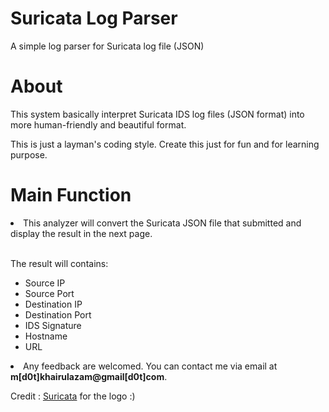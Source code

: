 # Suricata Log Parser
A simple log parser for Suricata log file (JSON)

<h1>About</h1>
<p>This system basically interpret Suricata IDS log files (JSON format) into more human-friendly and beautiful format.</p>
<p>This is just a layman's coding style. Create this just for fun and for learning purpose.</p>

<p><h1>Main Function</h1></p>
<li>This analyzer will convert the Suricata JSON file that submitted and display the result in the next page.</li><br>

The result will contains:
<ul>
  <li>Source IP</li>
  <li>Source Port</li>
  <li>Destination IP</li>
  <li>Destination Port</li>
  <li>IDS Signature</li>
  <li>Hostname</li>
  <li>URL</li>
</ul>

<li>Any feedback are welcomed. You can contact me via email at <b>m[d0t]khairulazam@gmail[d0t]com</b>.</li>

<p>Credit : <a href="https://suricata-ids.org">Suricata</a> for the logo :)</p>
